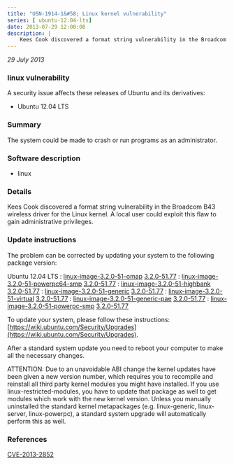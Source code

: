 ```yaml
---
title: "USN-1914-1&#58; Linux kernel vulnerability"
series: [ ubuntu-12.04-lts]
date: 2013-07-29 12:00:00
description: |
    Kees Cook discovered a format string vulnerability in the Broadcom B43 wireless driver for the Linux kernel. A local user could exploit this flaw to gain administrative privileges. 
--- 
```

 
 

*29 July 2013*

### linux vulnerability

A security issue affects these releases of Ubuntu and its derivatives:

* Ubuntu 12.04 LTS

### Summary

The system could be made to crash or run programs as an administrator. 

### Software description

* linux 

### Details

Kees Cook discovered a format string vulnerability in the Broadcom B43 wireless driver for the Linux kernel. A local user could exploit this flaw to gain administrative privileges. 

### Update instructions

The problem can be corrected by updating your system to the following package version:

Ubuntu 12.04 LTS
 : [linux-image-3.2.0-51-omap](https://launchpad.net/ubuntu/+source/linux) <span> [3.2.0-51.77](https://launchpad.net/ubuntu/+source/linux/3.2.0-51.77) </span> 
 : [linux-image-3.2.0-51-powerpc64-smp](https://launchpad.net/ubuntu/+source/linux) <span> [3.2.0-51.77](https://launchpad.net/ubuntu/+source/linux/3.2.0-51.77) </span> 
 : [linux-image-3.2.0-51-highbank](https://launchpad.net/ubuntu/+source/linux) <span> [3.2.0-51.77](https://launchpad.net/ubuntu/+source/linux/3.2.0-51.77) </span> 
 : [linux-image-3.2.0-51-generic](https://launchpad.net/ubuntu/+source/linux) <span> [3.2.0-51.77](https://launchpad.net/ubuntu/+source/linux/3.2.0-51.77) </span> 
 : [linux-image-3.2.0-51-virtual](https://launchpad.net/ubuntu/+source/linux) <span> [3.2.0-51.77](https://launchpad.net/ubuntu/+source/linux/3.2.0-51.77) </span> 
 : [linux-image-3.2.0-51-generic-pae](https://launchpad.net/ubuntu/+source/linux) <span> [3.2.0-51.77](https://launchpad.net/ubuntu/+source/linux/3.2.0-51.77) </span> 
 : [linux-image-3.2.0-51-powerpc-smp](https://launchpad.net/ubuntu/+source/linux) <span> [3.2.0-51.77](https://launchpad.net/ubuntu/+source/linux/3.2.0-51.77) </span> 

To update your system, please follow these instructions: [https://wiki.ubuntu.com/Security/Upgrades](https://wiki.ubuntu.com/Security/Upgrades).

After a standard system update you need to reboot your computer to make all the necessary changes.

ATTENTION: Due to an unavoidable ABI change the kernel updates have been given a new version number, which requires you to recompile and reinstall all third party kernel modules you might have installed. If you use linux-restricted-modules, you have to update that package as well to get modules which work with the new kernel version. Unless you manually uninstalled the standard kernel metapackages (e.g. linux-generic, linux-server, linux-powerpc), a standard system upgrade will automatically perform this as well. 

### References

 
 [CVE-2013-2852](http://people.ubuntu.com/~ubuntu-security/cve/CVE-2013-2852)
 

